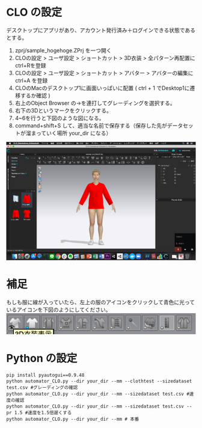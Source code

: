 # CLO の設定
デスクトップにアプリがあり、アカウント発行済み＋ログインできる状態であるとする。
1. zprj/sample_hogehoge.ZPrj を一つ開く
1. CLOの設定 > ユーザ設定 > ショートカット >  3D衣装 >  全パターン再配置に ctrl+Rを登録
1. CLOの設定 > ユーザ設定 > ショートカット >  アバター > アバターの編集に ctrl+A を登録
1. CLOのMacのデスクトップ1に画面いっぱいに配置 ( ctrl + 1 でDesktop1に遷移するか確認 )
1. 右上のObject Browser の→を連打してグレーディングを選択する。
1. 右下の3Dというマークをクリックする。
1. 4~6を行うと下図のような図になる。
1. command+shift+S して、適当な名前で保存する（保存した先がデータセットが溜まっていく場所 your_dir になる）


![desktop1](images/desktop1.png)

# 補足
もしも服に線が入っていたら、左上の服のアイコンをクリックして青色に光っているアイコンを下図のようにしてください。
![desktop-icon](images/desktop-icon.png)

# Python の設定
```
pip install pyautogui==0.9.48
python automator_CLO.py --dir your_dir --mm --clothtest --sizedataset test.csv #グレーディングの確認
python automator_CLO.py --dir your_dir --mm --sizedataset test.csv #速度の確認
python automator_CLO.py --dir your_dir --mm --sizedataset test.csv --pr 1.5 #速度を1.5倍遅くする
python automator_CLO.py --dir your_dir --mm # 本番
```
